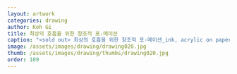 ```yaml
---
layout: artwork
categories: drawing
author: Koh Gi
title: 최상의 호흡을 위한 창조적 포-메이션
caption: "<sold out> 최상의 호흡을 위한 창조적 포-메이션_ink, acrylic on paper_51×35.5㎝_2016"
image: /assets/images/drawing/drawing020.jpg
thumb: /assets/images/drawing/thumbs/drawing020.jpg
order: 109
---
```

